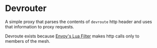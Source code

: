 # Devrouter

A simple proxy that parses the contents of `devroute` http header and uses that information 
to proxy requests. 

Devroute exists because [Envoy's Lua Filter](https://www.envoyproxy.io/docs/envoy/latest/configuration/http/http_filters/lua_filter) makes http calls only to members of the mesh. 

